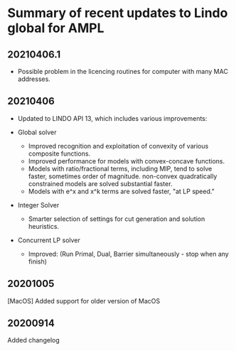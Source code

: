 # Summary of recent updates to Lindo global for AMPL

## 20210406.1
- Possible problem in the licencing routines for computer with many MAC addresses.

## 20210406
- Updated to LINDO API 13, which includes various improvements:

- Global solver
  - Improved recognition and exploitation of convexity of various composite functions.
  - Improved performance for models with convex-concave functions.
  - Models with ratio/fractional terms, including MIP, tend to solve faster, sometimes order of magnitude.
    non-convex quadratically constrained models are solved substantial faster. 
  - Models with e^x and x^k terms are solved faster, "at LP speed."
- Integer Solver  
  - Smarter selection of settings for cut generation and solution heuristics.
- Concurrent LP solver 
  - Improved: (Run Primal, Dual, Barrier simultaneously - stop when any finish)

## 20201005
[MacOS] Added support for older version of MacOS

## 20200914
Added changelog